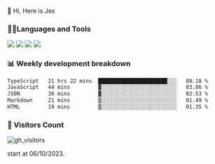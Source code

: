  👋 Hi, Here is Jex

 

### 🧑‍💻Languages and Tools

<code><a href="https://react.dev"><img src="https://api.iconify.design/logos:react.svg" /></a></code>
<code><a href="https://github.com/vuejs/core"><img src="https://api.iconify.design/logos:vue.svg" /></a></code> 
<code><a href="https://github.com/microsoft/TypeScript"><img src="https://api.iconify.design/logos:typescript-icon.svg" /></a></code>
<code><a href="https://threejs.org/"><img src="https://api.iconify.design/logos:threejs.svg" /></a></code>

### 📊 Weekly development breakdown

<!--START_SECTION:waka-->

```txt
TypeScript   21 hrs 22 mins  ██████████████████████░░░   88.18 %
JavaScript   44 mins         ▓░░░░░░░░░░░░░░░░░░░░░░░░   03.06 %
JSON         36 mins         ▓░░░░░░░░░░░░░░░░░░░░░░░░   02.53 %
Markdown     21 mins         ▒░░░░░░░░░░░░░░░░░░░░░░░░   01.49 %
HTML         19 mins         ▒░░░░░░░░░░░░░░░░░░░░░░░░   01.35 %
```

<!--END_SECTION:waka-->


### 👀 Visitors Count

![gh_visitors](https://profile-counter.glitch.me/jexlau/count.svg)

start at 06/10/2023.
